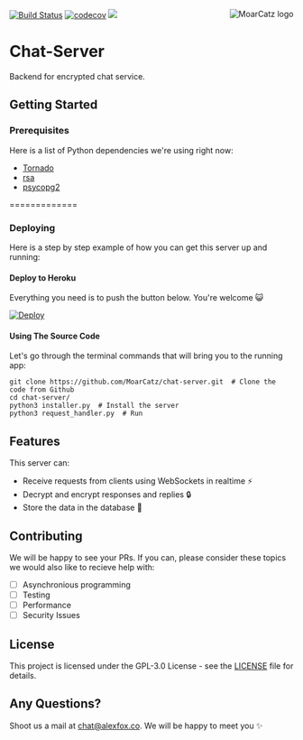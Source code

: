 <img src="https://avatars3.githubusercontent.com/u/21263910?v=3&s=100" alt="MoarCatz logo"
     title="MoarCatz" align="right" />
     
[![Build Status](https://travis-ci.org/MoarCatz/chat-server.svg?branch=master)](https://travis-ci.org/MoarCatz/chat-server)
[![codecov](https://codecov.io/gh/MoarCatz/chat-server/branch/master/graph/badge.svg)](https://codecov.io/gh/MoarCatz/chat-server)
[![](https://img.shields.io/github/issues-closed-raw/MoarCatz/chat-server.svg)](https://github.com/MoarCatz/chat-server)
     
# Chat-Server
Backend for encrypted chat service.

## Getting Started
### Prerequisites
Here is a list of Python dependencies we're using right now:

* [Tornado](https://github.com/tornadoweb/tornado)
* [rsa](https://pypi.python.org/pypi/rsa)
* [psycopg2](https://github.com/psycopg/psycopg2)

=============

### Deploying
Here is a step by step example of how you can get this server up and running:

#### Deploy to Heroku
Everything you need is to push the button below. You're welcome :smiley_cat:

[![Deploy](https://www.herokucdn.com/deploy/button.svg)](https://heroku.com/deploy)

#### Using The Source Code
Let's go through the terminal commands that will bring you to the running app:
```
git clone https://github.com/MoarCatz/chat-server.git  # Clone the code from Github
cd chat-server/
python3 installer.py  # Install the server
python3 request_handler.py  # Run
```

## Features
This server can:

* Receive requests from clients using WebSockets in realtime :zap:
* Decrypt and encrypt responses and replies :lock:
* Store the data in the database :file_folder:

## Contributing
We will be happy to see your PRs. If you can, please consider these topics we would also like to recieve help with:

- [ ] Asynchronious programming
- [ ] Testing
- [ ] Performance
- [ ] Security Issues

## License
This project is licensed under the GPL-3.0 License - see the [LICENSE](https://github.com/MoarCatz/chat-client/blob/master/LICENSE) file for details.

## Any Questions?
Shoot us a mail at chat@alexfox.co. We will be happy to meet you :sparkles:

